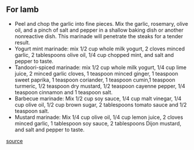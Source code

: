 ## For lamb

- Peel and chop the garlic into fine pieces. Mix the garlic, rosemary, olive oil, and a pinch of salt and pepper in a shallow baking dish or another nonreactive dish. This marinade will penetrate the steaks for a tender result.
- Yogurt mint marinade: mix 1/2 cup whole milk yogurt, 2 cloves minced garlic, 2 tablespoons olive oil, 1/4 cup chopped mint, and salt and pepper to taste.
- Tandoori-spiced marinade: mix 1/2 cup whole milk yogurt, 1/4 cup lime juice, 2 minced garlic cloves, 1 teaspoon minced ginger, 1 teaspoon sweet paprika, 1 teaspoon coriander, 1 teaspoon cumin,1 teaspoon turmeric, 1/2 teaspoon dry mustard, 1/2 teaspoon cayenne pepper, 1/4 teaspoon cinnamon and 1 teaspoon salt.
- Barbecue marinade: Mix 1/2 cup soy sauce, 1/4 cup malt vinegar, 1/4 cup olive oil, 1/2 cup brown sugar, 2 tablespoons tomato sauce and 1/2 teaspoon salt.
- Mustard marinade: Mix 1/4 cup olive oil, 1/4 cup lemon juice, 2 cloves minced garlic, 1 tablespoon soy sauce, 2 tablespoons Dijon mustard, and salt and pepper to taste.

[source](https://www.wikihow.com/Cook-Lamb-Steaks)
